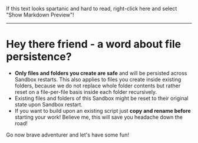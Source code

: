 If this text looks spartanic and hard to read, right-click here and select "Show
Markdown Preview"!

***

# Hey there friend - a word about file persistence?
- **Only files and folders you create are safe** and will be persisted across Sandbox
restarts. This also applies to files you create inside existing folders, because
we do not replace whole folder contents but rather reset on a file-per-file
basis inside each folder recursively.
- Existing files and folders of this Sandbox might be reset to their original
  state upon Sandbox restart.
- If you want to build upon an existing script just **copy and rename before**
starting your work! Believe me, this will save you headache down the road!

Go now brave adventurer and let's have some fun!
